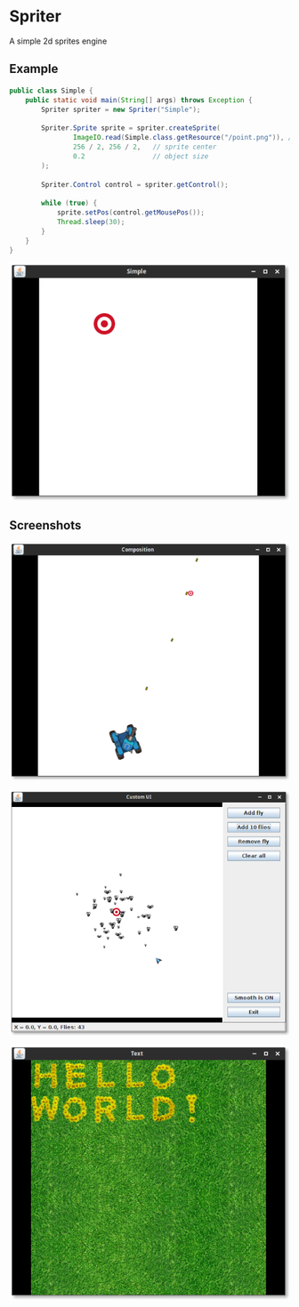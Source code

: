 # Spriter
A simple 2d sprites engine

## Example
```java
public class Simple {
    public static void main(String[] args) throws Exception {
        Spriter spriter = new Spriter("Simple");

        Spriter.Sprite sprite = spriter.createSprite(
                ImageIO.read(Simple.class.getResource("/point.png")), // load image
                256 / 2, 256 / 2,   // sprite center
                0.2                 // object size
        );

        Spriter.Control control = spriter.getControl();

        while (true) {
            sprite.setPos(control.getMousePos());
            Thread.sleep(30);
        }
    }
}
```
![CustomUI](/spriter-simple.png)

## Screenshots

![CustomUI](/spriter-composition.png)

![CustomUI](/spriter-customui.png)

![CustomUI](/spriter-text.png)
